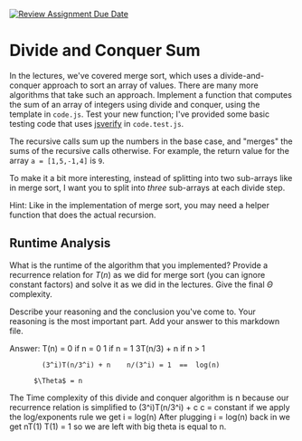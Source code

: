 [![Review Assignment Due Date](https://classroom.github.com/assets/deadline-readme-button-24ddc0f5d75046c5622901739e7c5dd533143b0c8e959d652212380cedb1ea36.svg)](https://classroom.github.com/a/E1vcEWuv)
# Divide and Conquer Sum

In the lectures, we've covered merge sort, which uses a divide-and-conquer
approach to sort an array of values. There are many more algorithms that take
such an approach. Implement a function that computes the sum of an array of
integers using divide and conquer, using the template in `code.js`. Test your
new function; I've provided some basic testing code that uses
[jsverify](https://jsverify.github.io/) in `code.test.js`.

The recursive calls sum up the numbers in the base case, and "merges" the sums
of the recursive calls otherwise. For example, the return value for the array `a
= [1,5,-1,4]` is `9`.

To make it a bit more interesting, instead of splitting into two sub-arrays like
in merge sort, I want you to split into *three* sub-arrays at each divide step.

Hint: Like in the implementation of merge sort, you may need a helper function
that does the actual recursion.

## Runtime Analysis

What is the runtime of the algorithm that you implemented? Provide a recurrence
relation for $T(n)$ as we did for merge sort (you can ignore constant factors)
and solve it as we did in the lectures. Give the final $\Theta$ complexity.

Describe your reasoning and the conclusion you've come to. Your reasoning is the
most important part. Add your answer to this markdown file.



Answer: T(n) =  0		if n = 0
		1		if n = 1
	        3T(n/3) + n     if n > 1

	        (3^i)T(n/3^i) + n    n/(3^i) = 1  ==  log(n)

	      $\Theta$ = n
       
The Time complexity of this divide and conquer algorithm is n because our recurrence relation is simplified to (3^i)T(n/3^i) + c  c = constant if we apply the log/exponents rule we get i = log(n)  After plugging i = log(n) back in we get nT(1) T(1) = 1 so we are left with big theta is equal to n. 


       
